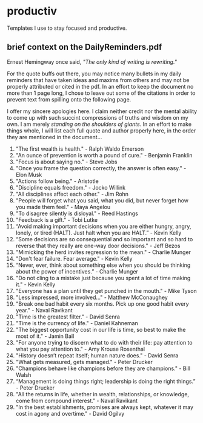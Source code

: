 # productiv
Templates I use to stay focused and productive. 

## brief context on the DailyReminders.pdf
Ernest Hemingway once said, *"The only kind of writing is rewriting."*

For the quote buffs out there, you may notice many bullets in my daily reminders that have taken ideas and maxims from others and may not be properly attributed or cited in the pdf. In an effort to keep the document no more than 1 page long, I chose to leave out some of the citations in order to prevent text from spilling onto the following page. 

I offer my sincere apologies here. I claim neither credit nor the mental ability to come up with such succint compressions of truths and wisdom on my own. I am merely *standing on the shoulders of giants*. In an effort to make things whole, I will list each full quote and author properly here, in the order they are mentioned in the document... 

1. "The first wealth is health." - Ralph Waldo Emerson
2. "An ounce of prevention is worth a pound of cure." - Benjamin Franklin
3. "Focus is about saying no." - Steve Jobs
4. "Once you frame the question correctly, the answer is often easy." - Elon Musk
5. "Actions follow being." - Aristotle
6. "Discipline equals freedom." - Jocko Willink
7. "All disciplines affect each other." - Jim Rohn
8. "People will forget what you said, what you did, but never forget how you made them feel." - Maya Angelou
9. "To disagree silently is disloyal." - Reed Hastings
10. "Feedback is a gift." - Tobi Lutke
11. “Avoid making important decisions when you are either hungry, angry, lonely, or tired (HALT). Just halt when you are HALT.” - Kevin Kelly
12. “Some decisions are so consequential and so important and so hard to reverse that they really are one-way door decisions." - Jeff Bezos
13. "Mimicking the herd invites regression to the mean." - Charlie Munger
14. "Don't fear failure. Fear average." - Kevin Kelly
15. “Never, ever, think about something else when you should be thinking about the power of incentives.” - Charlie Munger
16. "Do not cling to a mistake just because you spent a lot of time making it." - Kevin Kelly
17. "Everyone has a plan until they get punched in the mouth." - Mike Tyson
18. "Less impressed, more involved..." - Matthew McConaughey
19. "Break one bad habit every six months. Pick up one good habit every year." - Naval Ravikant
20. "Time is the greatest filter." - David Senra
21. "Time is the currency of life." - Daniel Kahneman
22. "The biggest opportunity cost in our life is time, so best to make the most of it." - Jamin Ball
23. "For anyone trying to discern what to do with their life: pay attention to what you pay attention to." - Amy Krouse Rosenthal
24. "History doesn’t repeat itself; human nature does." - David Senra
25. "What gets measured, gets managed." - Peter Drucker
26. "Champions behave like champions before they are champions." - Bill Walsh
27. “Management is doing things right; leadership is doing the right things.” - Peter Drucker
28. "All the returns in life, whether in wealth, relationships, or knowledge, come from compound interest." - Naval Ravikant
29. "In the best establishments, promises are always kept, whatever it may cost in agony and overtime." - David Ogilvy
